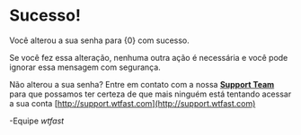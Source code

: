 # Sucesso!

Você alterou a sua senha para {0} com sucesso.

Se você fez essa alteração, nenhuma outra ação é necessária e você pode ignorar essa mensagem com segurança.

Não alterou a sua senha? Entre em contato com a nossa  [**Support Team**](http://support.wtfast.com) para que possamos ter certeza de que mais ninguém está tentando acessar a sua conta [http://support.wtfast.com](http://support.wtfast.com)

-Equipe *wtfast*
